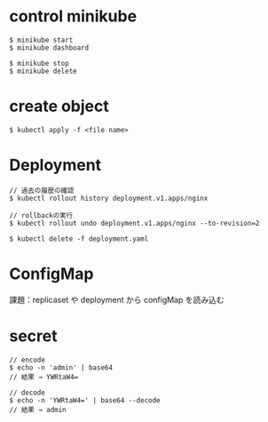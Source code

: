 # control minikube

```
$ minikube start
$ minikube dashboard

$ minikube stop
$ minikube delete
```

# create object

```
$ kubectl apply -f <file name>
```

# Deployment

```
// 過去の履歴の確認
$ kubectl rollout history deployment.v1.apps/nginx

// rollbackの実行
$ kubectl rollout undo deployment.v1.apps/nginx --to-revision=2

$ kubectl delete -f deployment.yaml
```

# ConfigMap

課題：replicaset や deployment から configMap を読み込む

# secret

```
// encode
$ echo -n 'admin' | base64
// 結果 → YWRtaW4=

// decode
$ echo -n 'YWRtaW4=' | base64 --decode
// 結果 → admin
```

